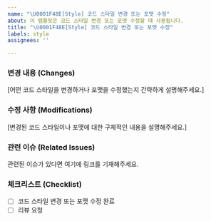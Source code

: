 ```yaml
---
name: "\U0001F48E[Style] 코드 스타일 변경 또는 포맷 수정"
about: 이 템플릿은 코드 스타일 변경 또는 포맷 수정할 때 사용됩니다.
title: "\U0001F48E[Style] 코드 스타일 변경 또는 포맷 수정"
labels: style
assignees: ''

---
```


### 변경 내용 (Changes)
[어떤 코드 스타일을 변경하거나 포맷을 수정했는지 간략하게 설명해주세요.]

### 수정 사항 (Modifications)
[변경된 코드 스타일이나 포맷에 대한 구체적인 내용을 설명해주세요.]

### 관련 이슈 (Related Issues)
관련된 이슈가 있다면 여기에 링크를 기재해주세요.

### 체크리스트 (Checklist)
- [ ] 코드 스타일 변경 또는 포맷 수정 완료
- [ ] 리뷰 요청
